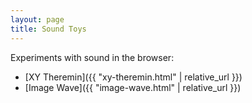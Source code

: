 ```yaml
---
layout: page
title: Sound Toys
---
```


Experiments with sound in the browser:

* [XY Theremin]({{ "xy-theremin.html" | relative_url }})
* [Image Wave]({{ "image-wave.html" | relative_url }})